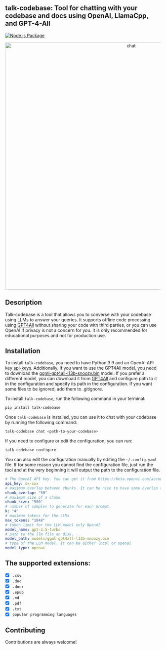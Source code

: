 ## talk-codebase: Tool for chatting with your codebase and docs using OpenAI, LlamaCpp, and GPT-4-All

[![Node.js Package](https://github.com/rsaryev/talk-codebase/actions/workflows/python-publish.yml/badge.svg)](https://github.com/rsaryev/talk-codebase/actions/workflows/python-publish.yml)

<p align="center">
  <img src="https://github.com/rsaryev/talk-codebase/assets/70219513/b5d338f9-14a5-417b-9690-83f5cd66facf" width="800" alt="chat">
</p>

## Description

Talk-codebase is a tool that allows you to converse with your codebase using LLMs to answer your queries. It supports
offline code processing using [GPT4All](https://github.com/nomic-ai/gpt4all) without sharing your code with third
parties, or you can use OpenAI if privacy is not a concern for you. It is only recommended for educational purposes and
not for production use.

## Installation

To install `talk-codebase`, you need to have Python 3.9 and an OpenAI API
key [api-keys](https://platform.openai.com/account/api-keys).
Additionally, if you want to use the GPT4All model, you need to download
the [ggml-gpt4all-l13b-snoozy.bin](https://gpt4all.io/models/ggml-gpt4all-l13b-snoozy.bin) model. If you prefer a
different model, you can download it from [GPT4All](https://gpt4all.io) and configure path to it in the configuration
and specify its
path in the configuration. If you want some files to be ignored, add them to .gitignore.

To install `talk-codebase`, run the following command in your terminal:

```bash
pip install talk-codebase
```

Once `talk-codebase` is installed, you can use it to chat with your codebase by running the following command:

```bash
talk-codebase chat <path-to-your-codebase>
```

If you need to configure or edit the configuration, you can run:

```bash
talk-codebase configure
```

You can also edit the configuration manually by editing the `~/.config.yaml` file.
If for some reason you cannot find the configuration file, just run the tool and at the very beginning it will output
the path to the configuration file.

```yaml
# The OpenAI API key. You can get it from https://beta.openai.com/account/api-keys
api_key: sk-xxx
# maximum overlap between chunks. It can be nice to have some overlap to maintain some continuity between chunks
chunk_overlap: "50"
# maximum size of a chunk
chunk_size: "500"
# number of samples to generate for each prompt.
k: "4"
# maximum tokens for the LLMs
max_tokens: "1048"
# token limit for the LLM model only OpenAI
model_name: gpt-3.5-turbo
# path to the llm file on disk.
model_path: models/ggml-gpt4all-l13b-snoozy.bin
# type of the LLM model. It can be either local or openai
model_type: openai
```

## The supported extensions:

-   [x] `.csv`
-   [x] `.doc`
-   [x] `.docx`
-   [x] `.epub`
-   [x] `.md`
-   [x] `.pdf`
-   [x] `.txt`
-   [x] `popular programming languages`

## Contributing

Contributions are always welcome!
